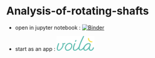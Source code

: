# Analysis-of-rotating-shafts

 
* open in jupyter notebook : [![Binder](https://mybinder.org/badge_logo.svg)](https://mybinder.org/v2/gh/Alexboiboi/Analysis-of-rotating-shafts/master) 

* start as an app : <a href="https://mybinder.org/v2/gh/Alexboiboi/Analysis-of-rotating-shafts/main?urlpath=voila/render/00_MAIN-Frequency analysis.ipynb"><img src="images/voila-logo.svg" width="100" height="40" title="click to launch app with voila on mybinder" alt="voila"></a> 
